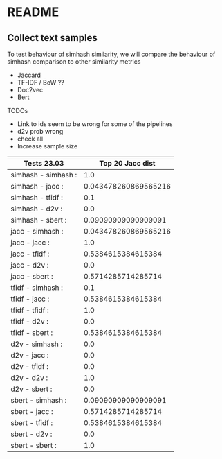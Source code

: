 # README

## Collect text samples

To test behaviour of simhash similarity, we will compare the behaviour of simhash comparison to other similarity metrics

- Jaccard
- TF-IDF / BoW ??
- Doc2vec
- Bert

TODOs
* Link to ids seem to be wrong for some of the pipelines
* d2v prob wrong
* check all 
* Increase sample size


| Tests 23.03             | Top 20 Jacc dist            |
|---------------------|----------------------|
| simhash - simhash : | 1.0                  |
| simhash - jacc :    | 0.043478260869565216 |
| simhash - tfidf :   | 0.1                  |
| simhash - d2v :     | 0.0                  |
| simhash - sbert :   | 0.09090909090909091  |
| jacc - simhash :    | 0.043478260869565216 |
| jacc - jacc :       | 1.0                  |
| jacc - tfidf :      | 0.5384615384615384   |
| jacc - d2v :        | 0.0                  |
| jacc - sbert :      | 0.5714285714285714   |
| tfidf - simhash :   | 0.1                  |
| tfidf - jacc :      | 0.5384615384615384   |
| tfidf - tfidf :     | 1.0                  |
| tfidf - d2v :       | 0.0                  |
| tfidf - sbert :     | 0.5384615384615384   |
| d2v - simhash :     | 0.0                  |
| d2v - jacc :        | 0.0                  |
| d2v - tfidf :       | 0.0                  |
| d2v - d2v :         | 1.0                  |
| d2v - sbert :       | 0.0                  |
| sbert - simhash :   | 0.09090909090909091  |
| sbert - jacc :      | 0.5714285714285714   |
| sbert - tfidf :     | 0.5384615384615384   |
| sbert - d2v :       | 0.0                  |
| sbert - sbert :     | 1.0                  |
